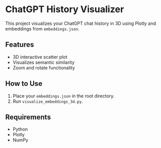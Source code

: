 # ChatGPT History Visualizer

This project visualizes your ChatGPT chat history in 3D using Plotly and embeddings from `embeddings.json`.

## Features

- 3D interactive scatter plot
- Visualizes semantic similarity
- Zoom and rotate functionality

## How to Use

1. Place your `embeddings.json` in the root directory.
2. Run `visualize_embeddings_3d.py`.

## Requirements

- Python
- Plotly
- NumPy
